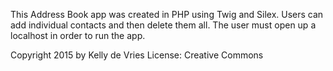 This Address Book app was created in PHP using Twig and Silex.  Users can add individual contacts and then delete them all.  The user must open up a localhost in order to run the app.


Copyright 2015 by Kelly de Vries
License: Creative Commons
